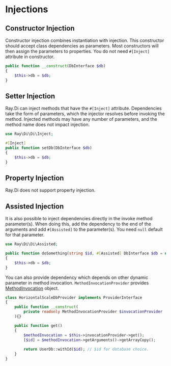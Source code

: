 # Injections

## Constructor Injection

Constructor injection combines instantiation with injection. This constructor should accept class dependencies as parameters. Most constructors will then assign the parameters to properties. You do not need `#[Inject]` attribute in constructor.

```php
public function __construct(DbInterface $db)
{
    $this->db = $db;
}
```

## Setter Injection

Ray.Di can inject methods that have the `#[Inject]` attribute. Dependencies take the form of parameters, which the injector resolves before invoking the method. Injected methods may have any number of parameters, and the method name does not impact injection.

```php
use Ray\Di\Di\Inject;
```

```php
#[Inject]
public function setDb(DbInterface $db)
{
    $this->db = $db;
}
```

## Property Injection

Ray.Di does not support property injection.

## Assisted Injection

It is also possible to inject dependencies directly in the invoke method parameter(s). When doing this, add the dependency to the end of the arguments and add `#[Assisted]` to the parameter(s). You need `null` default for that parameter.

```php
use Ray\Di\Di\Assisted;
```

```php
public function doSomething(string $id, #[Assisted] DbInterface $db = null)
{
    $this->db = $db;
}
```

You can also provide dependency which depends on other dynamic parameter in method invocation. `MethodInvocationProvider` provides [MethodInvocation](https://github.com/ray-di/Ray.Aop/blob/2.x/src/MethodInvocation.php) object.

```php
class HorizontalScaleDbProvider implements ProviderInterface
{
    public function __construct(
        private readonly MethodInvocationProvider $invocationProvider
    ){}

    public function get()
    {
        $methodInvocation = $this->invocationProvider->get();
        [$id] = $methodInvocation->getArguments()->getArrayCopy();
        
        return UserDb::withId($id); // $id for database choice.
    }
}
```
